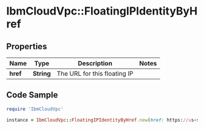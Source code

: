 # IbmCloudVpc::FloatingIPIdentityByHref

## Properties

Name | Type | Description | Notes
------------ | ------------- | ------------- | -------------
**href** | **String** | The URL for this floating IP | 

## Code Sample

```ruby
require 'IbmCloudVpc'

instance = IbmCloudVpc::FloatingIPIdentityByHref.new(href: https://us-south.iaas.cloud.ibm.com/v1/floating_ips/39300233-9995-4806-89a5-3c1b6eb88689)
```


